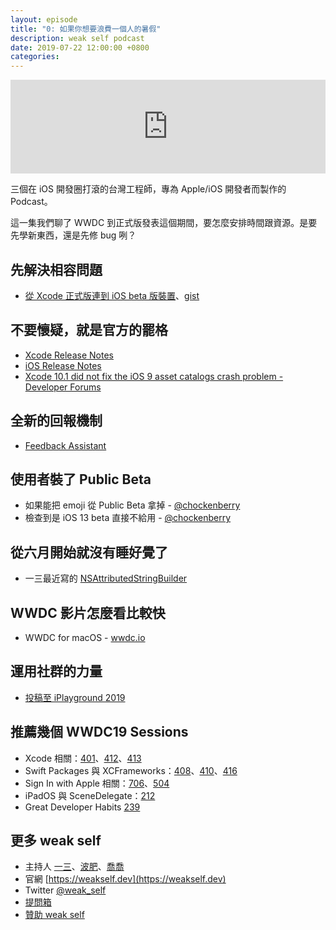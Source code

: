 ```yaml
---
layout: episode
title: "0: 如果你想要浪費一個人的暑假"
description: weak self podcast
date: 2019-07-22 12:00:00 +0800
categories: 
---
```

<iframe src="https://www.listennotes.com/embedded/e/48fc9b457ca64a859f197b919e662acd/" width="100%" style="width: 1px; min-width: 100%;" frameborder="0" scrolling="no"></iframe>

三個在 iOS 開發圈打滾的台灣工程師，專為 Apple/iOS 開發者而製作的 Podcast。

這一集我們聊了 WWDC 到正式版發表這個期間，要怎麼安排時間跟資源。是要先學新東西，還是先修 bug 咧？

## 先解決相容問題
* [從 Xcode 正式版連到 iOS beta 版裝置](https://medium.com/@ethanhuang13/從正式版-xcode-連到-beta-版裝置開發-d4a137c91618)、[gist](https://gist.github.com/ethanhuang13/b9b4b875db9b49a124e2af194b97be68)

## 不要懷疑，就是官方的罷格
* [Xcode Release Notes](https://developer.apple.com/documentation/xcode_release_notes)
* [iOS Release Notes](https://developer.apple.com/documentation/ios_ipados_release_notes)
* [Xcode 10.1 did not fix the iOS 9 asset catalogs crash problem - Developer Forums](https://forums.developer.apple.com/thread/110393)

## 全新的回報機制
* [Feedback Assistant](https://feedbackassistant.apple.com/welcome)

## 使用者裝了 Public Beta

* 如果能把 emoji 從 Public Beta 拿掉 - [@chockenberry](https://twitter.com/chockenberry/status/1148661077841862656?s=20)
* 檢查到是 iOS 13 beta 直接不給用 - [@chockenberry](https://twitter.com/chockenberry/status/1148663467596865537)

## 從六月開始就沒有睡好覺了
* 一三最近寫的 [NSAttributedStringBuilder](https://github.com/ethanhuang13/NSAttributedStringBuilder)

## WWDC 影片怎麼看比較快
* WWDC for macOS - [wwdc.io](https://wwdc.io)

## 運用社群的力量
* [投稿至 iPlayground 2019](http://cfp.iplayground.io/events/iplayground_2019)

## 推薦幾個 WWDC19 Sessions

* Xcode 相關：[401](https://developer.apple.com/wwdc19/401)、[412](https://developer.apple.com/wwdc19/412)、[413](https://developer.apple.com/wwdc19/413)
* Swift Packages 與 XCFrameworks：[408](https://developer.apple.com/wwdc19/408)、[410](https://developer.apple.com/wwdc19/410)、[416](https://developer.apple.com/wwdc19/416)
* Sign In with Apple 相關：[706](https://developer.apple.com/wwdc19/706)、[504](https://developer.apple.com/wwdc19/504)
* iPadOS 與 SceneDelegate：[212](https://developer.apple.com/wwdc19/212)
* Great Developer Habits [239](https://developer.apple.com/wwdc19/239)

## 更多 weak self

* 主持人 [一三](https://twitter.com/@ethanhuang13)、[波肥](https://twitter.com/@PofatTseng)、[喬喬](https://twitter.com/@joe_trash_talk)
* 官網 [https://weakself.dev](https://weakself.dev)
* Twitter [@weak_self](https://twitter.com/weak_self)
* [提問箱](https://peing.net/zh-TW/weak_self)
* [贊助 weak self](https://weakself.dev/#donation)